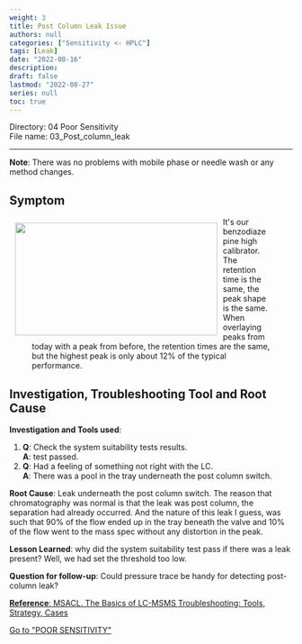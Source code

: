 ```yaml
---
weight: 3
title: Post Column Leak Issue
authors: null
categories: ["Sensitivity <- HPLC"]
tags: [Leak]
date: "2022-08-16"
description:  
draft: false
lastmod: "2022-08-27"
series: null
toc: true
---
```

Directory: 04 Poor Sensitivity    
File name: 03_Post_column_leak



<!--more-->
---
<b>Note</b>: There was no problems with mobile phase or needle wash or any method changes.  

## Symptom
<div class = "row">
<img width ="360" height= "200" src = "/docs/images/Screenshot 2022-08-24 071956.png" style ="float: left" HSPACE="10" VSPACE="10"/>  
<figure>It's our benzodiazepine high calibrator.  The retention time is the same, the peak shape is the same.  When overlaying peaks from today with a peak from before, the retention times are the same, but the highest peak is only about 12% of the typical performance.</figure> 
</div>

## Investigation, Troubleshooting Tool and Root Cause

<b>Investigation and Tools used</b>:   
1) <b>Q</b>: Check the system suitability tests results.  
<b>A</b>: test passed.  
2) <b>Q</b>: Had a feeling of something not right with the LC.  
<b>A</b>: There was a pool in the tray underneath the post column switch.

<b>Root Cause</b>: Leak underneath the post column switch.  The reason that chromatography was normal is that the leak was post column, the separation had already occurred. And the nature of this leak I guess, was such that 90% of the flow ended up in the tray beneath the valve and 10% of the flow went to the mass spec without any distortion in the peak. 

<b>Lesson Learned</b>: why did the system suitability test pass if there was a leak present? Well, we had set the threshold too low.  

<b>Question for follow-up</b>: Could pressure trace be handy for detecting post-column leak?



[**Reference**: MSACL. The Basics of LC-MSMS Troubleshooting: Tools, Strategy, Cases](https://www.msacl.org/index.php?header=Learning_Center&tab=Video_Library&subtab=Search_Video_Library)  

<a href="https://troubleshooting-logbook.netlify.app/docs/troubleshooting-logbook/04-poor-sensitivity/" class="button">Go to "POOR SENSITIVITY"</a>